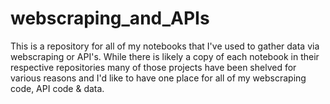 # webscraping_and_APIs
This is a repository for all of my notebooks that I've used to gather data via webscraping or API's.  While there is likely a copy of each notebook in their respective repositories many of those projects have been shelved for various reasons and I'd like to have one place for all of my webscraping code, API code &amp; data.
